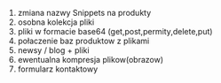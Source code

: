 1. zmiana nazwy Snippets na produkty
2. osobna kolekcja pliki
3. pliki w formacie base64 (get,post,permity,delete,put)
4. połaczenie baz produktow z plikami
5. newsy / blog + pliki
6. ewentualna kompresja plikow(obrazow)
7. formularz kontaktowy